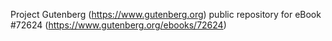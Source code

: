 Project Gutenberg (https://www.gutenberg.org) public repository
for eBook #72624 (https://www.gutenberg.org/ebooks/72624)
